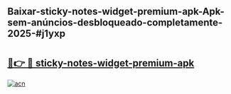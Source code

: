 ## Baixar-sticky-notes-widget-premium-apk-Apk-sem-anúncios-desbloqueado-completamente-2025-#j1yxp

# <h2><a href="https://ainizakaria.my?title=sticky-notes-widget-premium-apk&ref=20M">🔗👉 🔴 sticky-notes-widget-premium-apk</a></h2>

[![acn](https://github.com/user-attachments/assets/0f9c940e-d8b0-45ae-aac7-cd30a18b3e1c)](https://ainizakaria.my?title=sticky-notes-widget-premium-apk&ref=20M)

